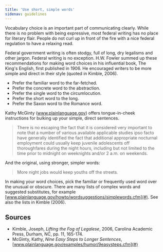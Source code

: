 ```yaml
---
title: 'Use short, simple words'
sidenav: guidelines
---
```


Vocabulary choice is an important part of communicating clearly. While there is no problem with being expressive, most federal writing has no place for literary flair. People do not curl up in front of the fire with a nice federal regulation to have a relaxing read.

Federal government writing is often stodgy, full of long, dry legalisms and other jargon. Federal writing is no exception. H.W. Fowler summed up these recommendations for making word choices in his influential book, The King's English, first published in 1906\. He encouraged writers to be more simple and direct in their style (quoted in Kimble, 2006).

- Prefer the familiar word to the far-fetched.
- Prefer the concrete word to the abstraction.
- Prefer the single word to the circumlocution.
- Prefer the short word to the long.
- Prefer the Saxon word to the Romance word.

Kathy McGinty (www.plainlanguage.gov) offers tongue-in-cheek instructions for bulking up your simple, direct sentences.

> There is no escaping the fact that it is considered very important to note that a number of various available applicable studies ipso facto have generally identified the fact that additional appropriate nocturnal employment could usually keep juvenile adolescents off thoroughfares during the night hours, including but not limited to the time prior to midnight on weeknights and/or 2 a.m. on weekends.

And the original, using stronger, simpler words:

> More night jobs would keep youths off the streets.

In making your word choices, pick the familiar or frequently used word over the unusual or obscure. There are many lists of complex words and suggested substitutes, for example [www.plainlanguage.gov/howto/wordsuggestions/simplewords.cfm](#). See also the lists in Kimble (2006).

## Sources

- Kimble, Joseph, _Lifting the Fog of Legalese_, 2006, Carolina Academic Press, Durham, NC, pp. 11, 165-174.
- McGinty, Kathy, _Nine Easy Steps to Longer Sentences_, [www.plainlanguage.gov/examples/humor/9easysteps.cfm](#)
